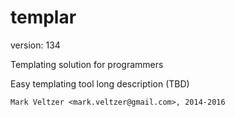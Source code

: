 templar
=======

version: 134

Templating solution for programmers

Easy templating tool long description (TBD)

	Mark Veltzer <mark.veltzer@gmail.com>, 2014-2016

